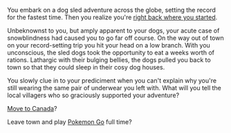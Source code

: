 You embark on a dog sled adventure across the globe, setting the record for the fastest time. Then you realize you're
[right back where you started](../marshmallow.md).

Unbeknownst to you, but amply apparent to your dogs, your acute case of snowblindness had caused you
to go far off course. On the way out of town on your record-setting trip you hit your head on a
low branch. With you unconscious, the sled dogs took the opportunity to eat a weeks worth of
rations. Lathargic with their bulging bellies, the dogs pulled you back to town so that they could
sleep in their cosy dog houses.

You slowly clue in to your prediciment when you can't explain why you're still wearing the same pair
of underwear you left with. What will you tell the local villagers who so graciously supported your
adventure?

[Move to Canada](../Canada/Canada.md)?

Leave town and play [Pokemon Go](../pokemon-go/pokemon-go.md) full time?
